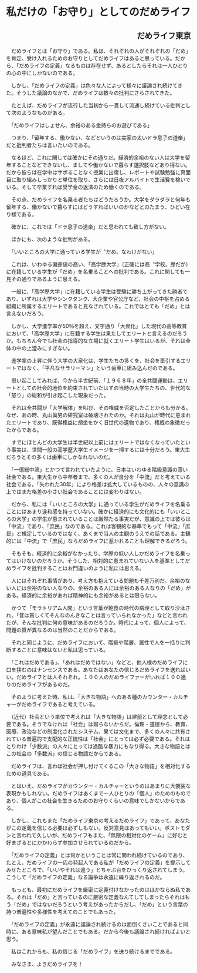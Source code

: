 # 私だけの「お守り」としてのだめライフ

<h2 style="text-align: right;">だめライフ東京</h2>

　だめライフとは「お守り」である。私は、それぞれの人がそれぞれの「だめ」を肯定、受け入れるためのお守りとしてだめライフはあると思っている。だから、「だめライフの定義」なるものは存在せず、あるとしたらそれは一人ひとりの心の中にしかないのである。

　しかし、「だめライフの定義」は色々な人によって様々に議論され続けてきた。そうした議論のなかで、だめライフは数々の批判にさらされてきた。

　たとえば、だめライフが流行した当初から一貫して流通し続けている批判として次のようなものがある。

　「だめライフはしょせん、余裕のある金持ちのお遊びである」

　つまり、「留年する、働かない、などというのは実家の太いドラ息子の道楽」だと批判者たちは言いたいのである。

　なるほど、これに関しては確かにその通りだ。経済的余裕のない人は大学を留年することなどできないし、ましてや働かないで暮らす選択肢などあり得ない。だから彼らは在学中はサボることなく授業に出席し、レポートや試験勉強に真面目に取り組みしっかりと単位を取り、さらには日夜アルバイトで生活費を稼いでいる。そして卒業すれば奨学金の返済のため働くのである。

　その点、だめライフを名乗る者たちはどうだろうか。大学をダラダラと何年も留年する、働かないで暮らすにはどうすればいいのかなどとのたまう、ひどい在り様である。

　確かに、これでは「ドラ息子の道楽」だと思われても致し方がない。

　ほかにも、次のような批判がある。

　「いいところの大学に通っている学生が〝だめ〟なわけがない」

　これは、いわゆる偏差値の高い、「高学歴大学」（正確には高〝学校〟歴だが）に在籍している学生が「だめ」を名乗ることへの批判である。これに関しても一見その通りであるように思える。

　一般に、「高学歴大学」に在籍している学生は受験に勝ち上がってきた勝者であり、いずれは大学やシンクタンク、大企業や官公庁など、社会の中枢を占める組織に所属するエリートであると見なされている。これではとても「だめ」とは言えないだろう。

　しかし、大学進学率が50％を超え、文字通り「大衆化」した現代の高等教育において、「高学歴大学」に在籍する学生は果たしてエリートと言えるのだろうか。もちろん今でも社会の指導的な立場に就くエリート学生はいるが、それは全体の中の上澄みにすぎない。　

　進学率の上昇に伴う大学の大衆化は、学生たちの多くを、社会を牽引するエリートではなく、「平凡なサラリーマン」という歯車に組み込んだのである。　　

　思い起こしてみれば、今から半世紀前、「１９６８年」の全共闘運動は、エリートとしての社会的地位を約束されていたはずの当時の大学生たちの、世代的な「怒り」の総和が引き起こした現象だった。

　それは全共闘が「大学解体」を叫び、その権威を否定したことからも分かる。なぜ、あの時、丸山眞男の研究室は破壊されたのか。それは丸山が時代に恵まれたエリートであり、既得権益に胡坐をかく旧世代の遺物であり、権威の象徴だったからである。

　すでにほとんどの大学生は半世紀以上前にはエリートではなくなっていたという事実は、世間一般の高学歴大学生イメージを一掃するには十分だろう。東大生だろうとその多くは歯車にしかなれないのだ。

　「一億総中流」とかつて言われていたように、日本はいわゆる階級意識の薄い社会である。東大生から中卒者まで、多くの人が自分を「中流」だと考えている社会である。「失われた30年」により格差は拡大しているものの、人々の意識の上ではまだ格差の小さい社会であることには変わりはない。

　だから、私には「いいところの大学」に通っている学生がだめライフを名乗ることにはあまり違和感を持っていない。確かに経済的にも文化的にも「いいところの大学」の学生が恵まれていることは厳然たる事実だが、意識の上では彼らは「中流」であり、「庶民」なのである。これは客観的な基準でもって「中流」「庶民」と規定しているのではなく、あくまで当人の主観のうえでの話である。主観的には「中流」で「庶民」ならだめライフに惹かれることも理解できるだろう。

　そもそも、経済的に余裕がなかったり、学歴の低い人しかだめライフを名乗ってはいけないのだろうか。そうした、相対的に恵まれていない人を基準としてだめライフを批判することはお門違いのように私には思える。

　人にはそれぞれ事情があり、考え方も抱えている問題も千差万別だ。余裕のない人には余裕のない人なりの、余裕のある人には余裕のある人なりの「だめ」がある。経済的に余裕があれば精神的にも余裕があるとは限らない。

　かつて「モラトリアム人間」という言葉が飽食の時代の病理として取り沙汰され、「昔は貧しくてそんなのんきなことは言っていられなかった」などと言われたが、そんな批判に何の意味があるのだろうか。時代によって、個人によって、問題の質が異なるのは当然のことだからである。

　それと同じように、だめライフにおいて、階級や階層、属性で人を一括りに判断することに意味はないと私は思っている。

　「これはだめである」、「あれはだめではない」などと、他人様のだめライフに口を挟むのはナンセンスである。あなたはあなたの信じるだめライフを送ればいい。だめライフとは人それぞれ。１００人のだめライファーがいれば１００通りのだめライフがあるのだ。

　そのように考えた時、私は、「大きな物語」へのある種のカウンター・カルチャーがだめライフであると考えている。

　（近代）社会という単位で考えれば「大きな物語」は建前として理念として必要である。そうでなければ「社会」は廻らないからだ。倫理・道徳から、教育、医療、政治などの制度化されたシステム、果ては文化まで、多くの人々に共有されている普遍的で支配的な正統性は「社会」にとっては必ず必要である。それはとりわけ「少数派」の人々にとっては過酷な暴力にもなり得る。大きな物語とはこの社会の「多数派」の信じる物語だからである。

　だめライフは、言わば社会が押し付けてくるこの「大きな物語」を相対化するための道具である。

　とはいえ、だめライフがカウンター・カルチャーというのはあまりに大袈裟な表現かもしれない。だめライフはあくまで一人ひとりの「個人」のためのものであり、個人がこの社会を生きるためのお守りくらいの意味でしかないからである。

　しかし、これもまた「だめライフ東京の考えるだめライフ」であって、あなたがこの定義を信じる必要は必ずしもない。反対意見はあってもいい。ポストモダンと言われて久しいが、だめライフもまた、「無限の相対化のゲーム」に好むと好まざるとにかかわらず参加させられているのだから。

　「だめライフの定義」とは何かということは常に問われ続けているのであり、たとえ、だめライフの一応の発起人である私が「だめライフの定義」を提示してみせたところで、「いいやそれは違う」とちゃぶ台をひっくり返されてしまう。こうして「だめライフの定義」なる論争は永遠に繰り返されるのだ。

　もっとも、最初にだめライフを厳密に定義付けなかったのはほかならぬ私である。それは「だめ」と言っているのに厳密な定義なんてしてしまったらそれはもう「だめ」ではないだろうという考えがあったからだし、「だめ」という言葉の持つ普遍性や多様性を考えてのことでもあった。

　「だめライフの定義」が永遠に議論され続けるのは面倒くさいことであると同時に、ある意味私が望んだことでもある。だから今後も議論され続ければよいと思う。

　私はこれからも、私の信じる「だめライフ」を送り続けるまでである。

　みなさま、よきだめライフを！